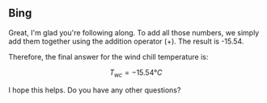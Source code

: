 ## Bing

Great, I'm glad you're following along. To add all those numbers, we simply add them together using the addition operator (+). The result is -15.54.

Therefore, the final answer for the wind chill temperature is:

$$T_{wc} = -15.54°C$$

I hope this helps. Do you have any other questions?
